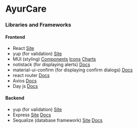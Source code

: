 # AyurCare

### Libraries and Frameworks

#### Frontend

- React  [Site](react.dev)
- yup (for validation) [Site](https://github.com/jquense/yup)
- MUI (styling) [Components](https://mui.com/material-ui/all-components/) [Icons](https://mui.com/material-ui/material-icons/) [Charts](https://mui.com/x/react-charts/)
- notistack (for displaying alerts) [Docs](https://notistack.com/api-reference)
- material-ui-confirm (for displaying confirm dialogs) [Docs](https://www.npmjs.com/package/material-ui-confirm)
- react router [Docs](https://reactrouter.com/en/main)
- Axios [Docs](https://axios-http.com/)
- Day js [Docs](https://day.js.org/docs/en/installation/installation)

#### Backend

- yup (for validation) [Site](https://github.com/jquense/yup)
- Express [Site](https://expressjs.com/) [Docs](https://expressjs.com/en/5x/api.html)
- Sequalize (database framework) [Site](https://sequelize.org/) [Docs](https://sequelize.org/api/v6/identifiers)
